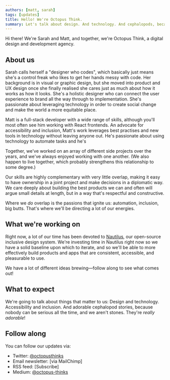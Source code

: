 ```yaml
---
authors: [matt, sarah]
tags: [updates]
title: Hello! We're Octopus Think.
summary: Let's talk about design. And technology. And cephalopods, because we can't always be that serious.
---
```


Hi there! We're Sarah and Matt, and together, we're Octopus Think, a digital design and development agency.

## About us

Sarah calls herself a "designer who codes", which basically just means she's a control freak who likes to get her hands messy with code. Her background is in visual or graphic design, but she moved into product and UX design once she finally realised she cares just as much about how it works as how it looks. She's a holistic designer who can connect the user experience to brand all the way through to implementation. She's passionate about leveraging technology in order to create social change and make the world a more equitable place.

Matt is a full-stack developer with a wide range of skills, although you'll most often see him working with React frontends. An advocate for accessibility and inclusion, Matt's work leverages best practises and new tools in technology without leaving anyone out. He's passionate about using technology to automate tasks and he's

Together, we've worked on an array of different side projects over the years, and we've always enjoyed working with one another. (We also happen to live together, which probably strengthens this relationship to some degree.)

Our skills are highly complementary with very little overlap, making it easy to have ownership in a joint project and make decisions in a diplomatic way. We care deeply about building the best products we can and often will argue small details at length, but in a way that's respectful and constructive.

Where we _do_ overlap is the passions that ignite us: automation, inclusion, big butts. That's where we'll be directing a lot of our energies.

## What we're working on

Right now, a lot of our time has been devoted to [Nautilus](https://nautilus.octopusthink.com), our open-source inclusive design system. We're investing time in Nautilus right now so we have a solid baseline upon which to iterate, and so we'll be able to more effectively build products and apps that are consistent, accessible, and pleasurable to use.

We have a lot of different ideas brewing—follow along to see what comes out!

## What to expect

We're going to talk about things that matter to us: Design and technology. Accessibility and inclusion. And adorable cephalopod stories, because nobody can be serious all the time, and we aren't stones. They're _really adorable_!

## Follow along

You can follow our updates via:

- Twitter: [@octopusthinks](https://twitter.com/octopusthinks)
- Email newsletter: [via MailChimp]
- RSS feed: [Subscribe]
- Medium: [@octopus-thinks](https://medium.com/octopus-thinks)
